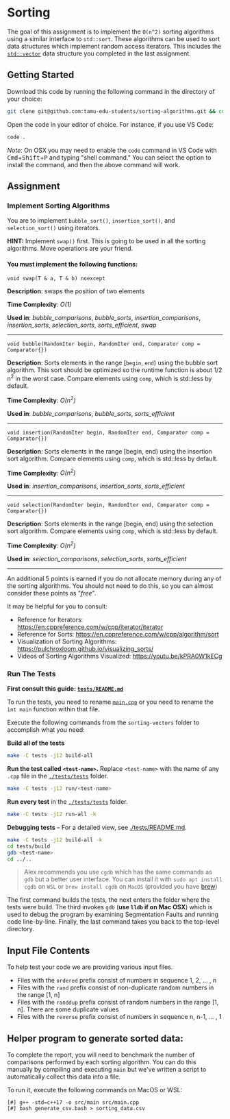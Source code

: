 # Sorting

The goal of this assignment is to implement the `O(n^2)` sorting algorithms using a similar interface to `std::sort`. These algorithms can be used to sort data structures which implement random access iterators. This includes the [`std::vector`](https://en.cppreference.com/w/cpp/container/vector) data structure you completed in the last assignment.

## Getting Started
Download this code by running the following command in the directory of your choice:
```sh
git clone git@github.com:tamu-edu-students/sorting-algorithms.git && cd sorting-algorithms
```

Open the code in your editor of choice. For instance, if you use VS Code:
```sh
code .
```
*Note:* On OSX you may need to enable the `code` command in VS Code with <kbd>Cmd</kbd>+<kbd>Shift</kbd>+<kbd>P</kbd> and typing "shell command." You can select the option to install the command, and then the above command will work.

## Assignment
### Implement Sorting Algorithms
You are to implement `bubble_sort()`, `insertion_sort()`, and `selection_sort()` using iterators. 

**HINT:** Implement `swap()` first. This is going to be used in all the sorting algorithms. Move operations are your friend.

#### You must implement the following functions:

`void swap(T & a, T & b) noexcept`

**Description**: swaps the position of two elements 

**Time Complexity**: *O(1)*

**Used in**: *bubble_comparisons*, *bubble_sorts*, *insertion_comparisons*, *insertion_sorts*, *selection_sorts*, *sorts_efficient*, *swap*

----

`void bubble(RandomIter begin, RandomIter end, Comparator comp = Comparator{})`

**Description**: Sorts elements in the range \[`begin`, `end`) using the bubble sort algorithm. This sort should be optimized so the runtime function is about 1/2 n<sup>2</sup> in the worst case. Compare elements using `comp`, which is std::less by default.

**Time Complexity**: *O(n<sup>2</sup>)*

**Used in**: *bubble_comparisons*, *bubble_sorts*, *sorts_efficient*

----

`void insertion(RandomIter begin, RandomIter end, Comparator comp = Comparator{})`

**Description**: Sorts elements in the range \[begin, end) using the insertion sort algorithm. Compare elements using `comp`, which is std::less by default.

**Time Complexity**: *O(n<sup>2</sup>)*

**Used in**: *insertion_comparisons*, *insertion_sorts*, *sorts_efficient*

----

`void selection(RandomIter begin, RandomIter end, Comparator comp = Comparator{})`

**Description**: Sorts elements in the range \[begin, end) using the selection sort algorithm. Compare elements using `comp`, which is std::less by default.

**Time Complexity**: *O(n<sup>2</sup>)*

**Used in**: *selection_comparisons*, *selection_sorts*, *sorts_efficient*

----

An additional 5 points is earned if you do not allocate memory during any of the sorting algorithms. You should not need to do this, so you can almost consider these points as "*free*".

It may be helpful for you to consult:
- Reference for Iterators: https://en.cppreference.com/w/cpp/iterator/iterator
- Reference for Sorts: https://en.cppreference.com/w/cpp/algorithm/sort
- Visualization of Sorting Algorithms: https://pulchroxloom.github.io/visualizing_sorts/
- Videos of Sorting Algorithms Visualized: https://youtu.be/kPRA0W1kECg

### Run The Tests

**First consult this guide: [`tests/README.md`](./tests/README.md)**

To run the tests, you need to rename [`main.cpp`](./src/main.cpp) or you need to rename the `int main` function within that file.

Execute the following commands from the `sorting-vectors` folder to accomplish what you need:

**Build all of the tests**
```sh
make -C tests -j12 build-all
```

**Run the test called `<test-name>`.** Replace `<test-name>` with the name of any `.cpp` file in the [`./tests/tests`](./tests/tests) folder.
```sh
make -C tests -j12 run/<test-name>
```

**Run every test** in the [`./tests/tests`](./tests/tests) folder.
```sh
make -C tests -j12 run-all -k
```

**Debugging tests** &ndash; For a detailed view, see [./tests/README.md](./tests/README.md).
```sh
make -C tests -j12 build-all -k
cd tests/build
gdb <test-name>
cd ../..
```
> Alex recommends you use `cgdb` which has the same commands as `gdb` but a better user interface. You can install it with `sudo apt install cgdb` on `WSL` or `brew install cgdb` on `MacOS` (provided you have [brew](https://brew.sh))

The first command builds the tests, the next enters the folder where the tests were build. The third invokes `gdb` (**use `lldb` if on Mac OSX**) which is used to debug the program by examining Segmentation Faults and running code line-by-line. Finally, the last command takes you back to the top-level directory.

## Input File Contents
To help test your code we are providing various input files. 
- Files with the `ordered` prefix consist of numbers in sequence 1, 2, ... , n
- Files with the `rand` prefix consist of non-duplicate random numbers in the range [1, n]
- Files with the `randdup` prefix consist of random numbers in the range [1, n]. There are some duplicate values
- Files with the `reverse` prefix consist of numbers in sequence n, n-1, ... , 1

## Helper program to generate sorted data:

To complete the report, you will need to benchmark the number of comparisons performed by each sorting algorithm.
You can do this manually by compiling and executing `main` but we've written a script to automatically collect this
data into a file.

To run it, execute the following commands on MacOS or WSL:
```
[#] g++ -std=c++17 -o src/main src/main.cpp
[#] bash generate_csv.bash > sorting_data.csv
```
